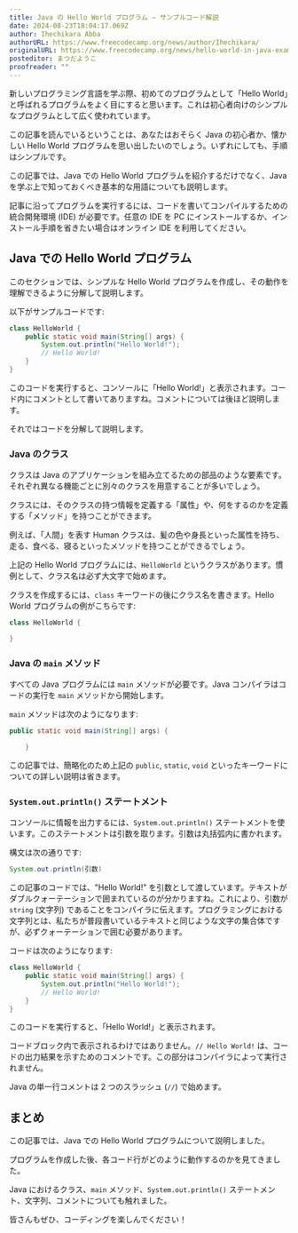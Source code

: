 ```yaml
---
title: Java の Hello World プログラム – サンプルコード解説
date: 2024-08-23T18:04:17.069Z
author: Ihechikara Abba
authorURL: https://www.freecodecamp.org/news/author/Ihechikara/
originalURL: https://www.freecodecamp.org/news/hello-world-in-java-example-program/
posteditor: まつだようこ
proofreader: ""
---
```


新しいプログラミング言語を学ぶ際、初めてのプログラムとして「Hello World」と呼ばれるプログラムをよく目にすると思います。これは初心者向けのシンプルなプログラムとして広く使われています。

<!-- more -->

この記事を読んでいるということは、あなたはおそらく Java の初心者か、懐かしい Hello World プログラムを思い出したいのでしょう。いずれにしても、手順はシンプルです。

この記事では、Java での Hello World プログラムを紹介するだけでなく、Java を学ぶ上で知っておくべき基本的な用語についても説明します。

記事に沿ってプログラムを実行するには、コードを書いてコンパイルするための統合開発環境 (IDE) が必要です。任意の IDE を PC にインストールするか、インストール手順を省きたい場合はオンライン IDE を利用してください。

## Java での Hello World プログラム

このセクションでは、シンプルな Hello World プログラムを作成し、その動作を理解できるように分解して説明します。

以下がサンプルコードです:

```java
class HelloWorld {
    public static void main(String[] args) {
        System.out.println("Hello World!"); 
        // Hello World!
    }
}
```

このコードを実行すると、コンソールに「Hello World!」と表示されます。コード内にコメントとして書いてありますね。コメントについては後ほど説明します。

それではコードを分解して説明します。

### Java のクラス

クラスは Java のアプリケーションを組み立てるための部品のような要素です。それぞれ異なる機能ごとに別々のクラスを用意することが多いでしょう。

クラスには、そのクラスの持つ情報を定義する「属性」や、何をするのかを定義する「メソッド」を持つことができます。

例えば、「人間」を表す Human クラスは、髪の色や身長といった属性を持ち、走る、食べる、寝るといったメソッドを持つことができるでしょう。

上記の Hello World プログラムには、`HelloWorld` というクラスがあります。慣例として、クラス名は必ず大文字で始めます。

クラスを作成するには、`class` キーワードの後にクラス名を書きます。Hello World プログラムの例がこちらです:

```java
class HelloWorld {

}
```

### Java の `main` メソッド

すべての Java プログラムには `main` メソッドが必要です。Java コンパイラはコードの実行を `main` メソッドから開始します。

`main` メソッドは次のようになります:

```java
public static void main(String[] args) {

    }
```

この記事では、簡略化のため上記の `public`, `static`, `void` といったキーワードについての詳しい説明は省きます。

### `System.out.println()` ステートメント

コンソールに情報を出力するには、`System.out.println()` ステートメントを使います。このステートメントは引数を取ります。引数は丸括弧内に書かれます。

構文は次の通りです:

```java
System.out.println(引数)
```

この記事のコードでは、"Hello World!" を引数として渡しています。テキストがダブルクォーテーションで囲まれているのが分かりますね。これにより、引数が `string` (文字列) であることをコンパイラに伝えます。プログラミングにおける文字列とは、私たちが普段書いているテキストと同じような文字の集合体ですが、必ずクォーテーションで囲む必要があります。

コードは次のようになります:

```java
class HelloWorld {
    public static void main(String[] args) {
        System.out.println("Hello World!"); 
        // Hello World!
    }
}
```

このコードを実行すると、「Hello World!」と表示されます。

コードブロック内で表示されるわけではありません。`// Hello World!` は、コードの出力結果を示すためのコメントです。この部分はコンパイラによって実行されません。

Java の単一行コメントは 2 つのスラッシュ (`//`) で始めます。

## まとめ

この記事では、Java での Hello World プログラムについて説明しました。

プログラムを作成した後、各コード行がどのように動作するのかを見てきました。

Java におけるクラス、`main` メソッド、`System.out.println()` ステートメント、文字列、コメントについても触れました。

皆さんもぜひ、コーディングを楽しんでください！
